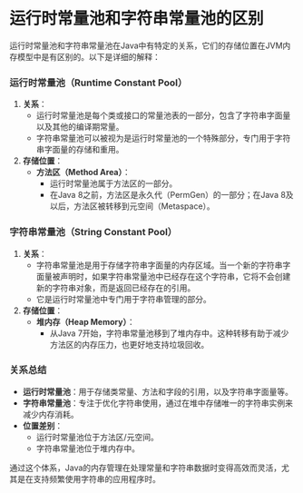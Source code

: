 # 运行时常量池和字符串常量池的区别

<font style="color:rgba(0, 0, 0, 0.82);">运行时常量池和字符串常量池在Java中有特定的关系，它们的存储位置在JVM内存模型中是有区别的。以下是详细的解释：</font>

### <font style="color:rgba(0, 0, 0, 0.82);">运行时常量池（Runtime Constant Pool）</font>

1. **<font style="color:rgba(0, 0, 0, 0.82);">关系</font>**<font style="color:rgba(0, 0, 0, 0.82);">：</font>
    - <font style="color:rgba(0, 0, 0, 0.82);">运行时常量池是每个类或接口的常量池表的一部分，包含了字符串字面量以及其他的编译期常量。</font>
    - <font style="color:rgba(0, 0, 0, 0.82);">字符串常量池可以被视为是运行时常量池的一个特殊部分，专门用于字符串字面量的存储和重用。</font>
2. **<font style="color:rgba(0, 0, 0, 0.82);">存储位置</font>**<font style="color:rgba(0, 0, 0, 0.82);">：</font>
    - **<font style="color:rgba(0, 0, 0, 0.82);">方法区（Method Area）</font>**<font style="color:rgba(0, 0, 0, 0.82);">：</font>
        - <font style="color:rgba(0, 0, 0, 0.82);">运行时常量池属于方法区的一部分。</font>
        - <font style="color:rgba(0, 0, 0, 0.82);">在Java 8之前，方法区是永久代（PermGen）的一部分；在Java 8及以后，方法区被转移到元空间（Metaspace）。</font>

### <font style="color:rgba(0, 0, 0, 0.82);">字符串常量池（String Constant Pool）</font>

1. **<font style="color:rgba(0, 0, 0, 0.82);">关系</font>**<font style="color:rgba(0, 0, 0, 0.82);">：</font>
    - <font style="color:rgba(0, 0, 0, 0.82);">字符串常量池是用于存储字符串字面量的内存区域。当一个新的字符串字面量被声明时，如果字符串常量池中已经存在这个字符串，它将不会创建新的字符串对象，而是返回已经存在的引用。</font>
    - <font style="color:rgba(0, 0, 0, 0.82);">它是运行时常量池中专门用于字符串管理的部分。</font>
2. **<font style="color:rgba(0, 0, 0, 0.82);">存储位置</font>**<font style="color:rgba(0, 0, 0, 0.82);">：</font>
    - **<font style="color:rgba(0, 0, 0, 0.82);">堆内存（Heap Memory）</font>**<font style="color:rgba(0, 0, 0, 0.82);">：</font>
        - <font style="color:rgba(0, 0, 0, 0.82);">从Java 7开始，字符串常量池移到了堆内存中。这种转移有助于减少方法区的内存压力，也更好地支持垃圾回收。</font>

### <font style="color:rgba(0, 0, 0, 0.82);">关系总结</font>

- **<font style="color:rgba(0, 0, 0, 0.82);">运行时常量池</font>**<font style="color:rgba(0, 0, 0, 0.82);">：用于存储类常量、方法和字段的引用，以及字符串字面量等。</font>
- **<font style="color:rgba(0, 0, 0, 0.82);">字符串常量池</font>**<font style="color:rgba(0, 0, 0, 0.82);">：专注于优化字符串使用，通过在堆中存储唯一的字符串实例来减少内存消耗。</font>
- **<font style="color:rgba(0, 0, 0, 0.82);">位置差别</font>**<font style="color:rgba(0, 0, 0, 0.82);">：</font>
  - <font style="color:rgba(0, 0, 0, 0.82);">运行时常量池位于方法区/元空间。</font>
  - <font style="color:rgba(0, 0, 0, 0.82);">字符串常量池位于堆内存中。</font>

<font style="color:rgba(0, 0, 0, 0.82);">通过这个体系，Java的内存管理在处理常量和字符串数据时变得高效而灵活，尤其是在支持频繁使用字符串的应用程序时。</font>
